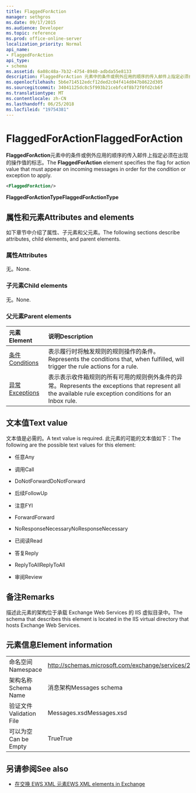 ```yaml
---
title: FlaggedForAction
manager: sethgros
ms.date: 09/17/2015
ms.audience: Developer
ms.topic: reference
ms.prod: office-online-server
localization_priority: Normal
api_name:
- FlaggedForAction
api_type:
- schema
ms.assetid: 6a08c48a-7b32-4754-8940-adbda55e8133
description: FlaggedForAction 元素中的条件或例外应用的顺序的传入邮件上指定必须在出现的操作值的标志。
ms.openlocfilehash: 5b6e714512edcf12ded2c04f414d047b8622d305
ms.sourcegitcommit: 34041125dc8c5f993b21cebfc4f8b72f0fd2cb6f
ms.translationtype: MT
ms.contentlocale: zh-CN
ms.lasthandoff: 06/25/2018
ms.locfileid: "19754381"
---
```

# <a name="flaggedforaction"></a><span data-ttu-id="2f47b-103">FlaggedForAction</span><span class="sxs-lookup"><span data-stu-id="2f47b-103">FlaggedForAction</span></span>

<span data-ttu-id="2f47b-104">**FlaggedForAction**元素中的条件或例外应用的顺序的传入邮件上指定必须在出现的操作值的标志。</span><span class="sxs-lookup"><span data-stu-id="2f47b-104">The **FlaggedForAction** element specifies the flag for action value that must appear on incoming messages in order for the condition or exception to apply.</span></span> 
  
```XML
<FlaggedForAction/>
```

 <span data-ttu-id="2f47b-105">**FlaggedForActionType**</span><span class="sxs-lookup"><span data-stu-id="2f47b-105">**FlaggedForActionType**</span></span>
## <a name="attributes-and-elements"></a><span data-ttu-id="2f47b-106">属性和元素</span><span class="sxs-lookup"><span data-stu-id="2f47b-106">Attributes and elements</span></span>

<span data-ttu-id="2f47b-107">如下章节中介绍了属性、子元素和父元素。</span><span class="sxs-lookup"><span data-stu-id="2f47b-107">The following sections describe attributes, child elements, and parent elements.</span></span>
  
### <a name="attributes"></a><span data-ttu-id="2f47b-108">属性</span><span class="sxs-lookup"><span data-stu-id="2f47b-108">Attributes</span></span>

<span data-ttu-id="2f47b-109">无。</span><span class="sxs-lookup"><span data-stu-id="2f47b-109">None.</span></span>
  
### <a name="child-elements"></a><span data-ttu-id="2f47b-110">子元素</span><span class="sxs-lookup"><span data-stu-id="2f47b-110">Child elements</span></span>

<span data-ttu-id="2f47b-111">无。</span><span class="sxs-lookup"><span data-stu-id="2f47b-111">None.</span></span>
  
### <a name="parent-elements"></a><span data-ttu-id="2f47b-112">父元素</span><span class="sxs-lookup"><span data-stu-id="2f47b-112">Parent elements</span></span>

|<span data-ttu-id="2f47b-113">**元素**</span><span class="sxs-lookup"><span data-stu-id="2f47b-113">**Element**</span></span>|<span data-ttu-id="2f47b-114">**说明**</span><span class="sxs-lookup"><span data-stu-id="2f47b-114">**Description**</span></span>|
|:-----|:-----|
|[<span data-ttu-id="2f47b-115">条件</span><span class="sxs-lookup"><span data-stu-id="2f47b-115">Conditions</span></span>](conditions.md) <br/> |<span data-ttu-id="2f47b-116">表示履行时将触发规则的规则操作的条件。</span><span class="sxs-lookup"><span data-stu-id="2f47b-116">Represents the conditions that, when fulfilled, will trigger the rule actions for a rule.</span></span>  <br/> |
|[<span data-ttu-id="2f47b-117">异常</span><span class="sxs-lookup"><span data-stu-id="2f47b-117">Exceptions</span></span>](exceptions.md) <br/> |<span data-ttu-id="2f47b-118">表示表示收件箱规则的所有可用的规则例外条件的异常。</span><span class="sxs-lookup"><span data-stu-id="2f47b-118">Represents the exceptions that represent all the available rule exception conditions for an Inbox rule.</span></span>  <br/> |
   
## <a name="text-value"></a><span data-ttu-id="2f47b-119">文本值</span><span class="sxs-lookup"><span data-stu-id="2f47b-119">Text value</span></span>

<span data-ttu-id="2f47b-120">文本值是必需的。</span><span class="sxs-lookup"><span data-stu-id="2f47b-120">A text value is required.</span></span> <span data-ttu-id="2f47b-121">此元素的可能的文本值如下：</span><span class="sxs-lookup"><span data-stu-id="2f47b-121">The following are the possible text values for this element:</span></span>
  
- <span data-ttu-id="2f47b-122">任意</span><span class="sxs-lookup"><span data-stu-id="2f47b-122">Any</span></span>
    
- <span data-ttu-id="2f47b-123">调用</span><span class="sxs-lookup"><span data-stu-id="2f47b-123">Call</span></span>
    
- <span data-ttu-id="2f47b-124">DoNotForward</span><span class="sxs-lookup"><span data-stu-id="2f47b-124">DoNotForward</span></span>
    
- <span data-ttu-id="2f47b-125">后续</span><span class="sxs-lookup"><span data-stu-id="2f47b-125">FollowUp</span></span>
    
- <span data-ttu-id="2f47b-126">注意</span><span class="sxs-lookup"><span data-stu-id="2f47b-126">FYI</span></span>
    
- <span data-ttu-id="2f47b-127">Forward</span><span class="sxs-lookup"><span data-stu-id="2f47b-127">Forward</span></span>
    
- <span data-ttu-id="2f47b-128">NoResponseNecessary</span><span class="sxs-lookup"><span data-stu-id="2f47b-128">NoResponseNecessary</span></span>
    
- <span data-ttu-id="2f47b-129">已阅读</span><span class="sxs-lookup"><span data-stu-id="2f47b-129">Read</span></span>
    
- <span data-ttu-id="2f47b-130">答复</span><span class="sxs-lookup"><span data-stu-id="2f47b-130">Reply</span></span>
    
- <span data-ttu-id="2f47b-131">ReplyToAll</span><span class="sxs-lookup"><span data-stu-id="2f47b-131">ReplyToAll</span></span>
    
- <span data-ttu-id="2f47b-132">审阅</span><span class="sxs-lookup"><span data-stu-id="2f47b-132">Review</span></span>
    
## <a name="remarks"></a><span data-ttu-id="2f47b-133">备注</span><span class="sxs-lookup"><span data-stu-id="2f47b-133">Remarks</span></span>

<span data-ttu-id="2f47b-134">描述此元素的架构位于承载 Exchange Web Services 的 IIS 虚拟目录中。</span><span class="sxs-lookup"><span data-stu-id="2f47b-134">The schema that describes this element is located in the IIS virtual directory that hosts Exchange Web Services.</span></span>
  
## <a name="element-information"></a><span data-ttu-id="2f47b-135">元素信息</span><span class="sxs-lookup"><span data-stu-id="2f47b-135">Element information</span></span>

|||
|:-----|:-----|
|<span data-ttu-id="2f47b-136">命名空间</span><span class="sxs-lookup"><span data-stu-id="2f47b-136">Namespace</span></span>  <br/> |http://schemas.microsoft.com/exchange/services/2006/messages  <br/> |
|<span data-ttu-id="2f47b-137">架构名称</span><span class="sxs-lookup"><span data-stu-id="2f47b-137">Schema Name</span></span>  <br/> |<span data-ttu-id="2f47b-138">消息架构</span><span class="sxs-lookup"><span data-stu-id="2f47b-138">Messages schema</span></span>  <br/> |
|<span data-ttu-id="2f47b-139">验证文件</span><span class="sxs-lookup"><span data-stu-id="2f47b-139">Validation File</span></span>  <br/> |<span data-ttu-id="2f47b-140">Messages.xsd</span><span class="sxs-lookup"><span data-stu-id="2f47b-140">Messages.xsd</span></span>  <br/> |
|<span data-ttu-id="2f47b-141">可以为空</span><span class="sxs-lookup"><span data-stu-id="2f47b-141">Can be Empty</span></span>  <br/> |<span data-ttu-id="2f47b-142">True</span><span class="sxs-lookup"><span data-stu-id="2f47b-142">True</span></span>  <br/> |
   
## <a name="see-also"></a><span data-ttu-id="2f47b-143">另请参阅</span><span class="sxs-lookup"><span data-stu-id="2f47b-143">See also</span></span>



- [<span data-ttu-id="2f47b-144">在交换 EWS XML 元素</span><span class="sxs-lookup"><span data-stu-id="2f47b-144">EWS XML elements in Exchange</span></span>](ews-xml-elements-in-exchange.md)

